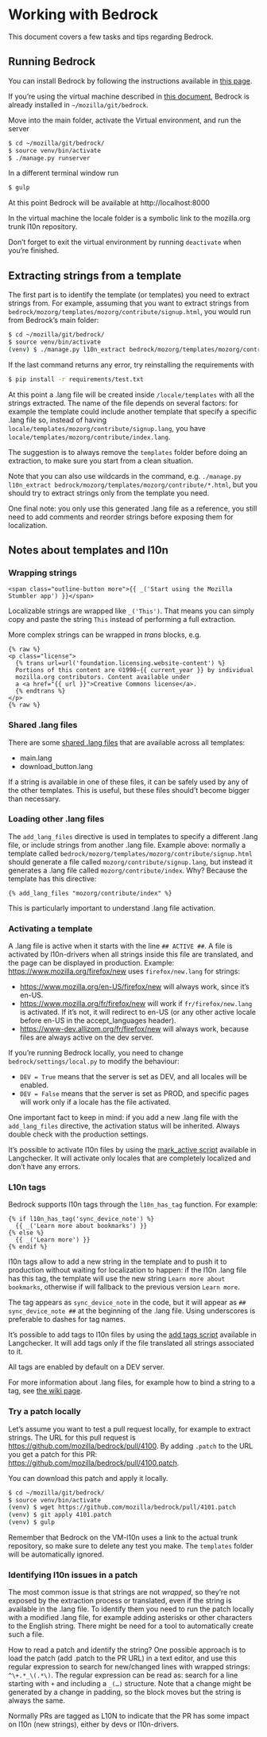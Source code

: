 # Working with Bedrock

This document covers a few tasks and tips regarding Bedrock.

## Running Bedrock

You can install Bedrock by following the instructions available in [this page](https://bedrock.readthedocs.io/en/latest/install.html).

If you’re using the virtual machine described in [this document](../../config/setup_l10ndrivers_vm.md), Bedrock is already installed in `~/mozilla/git/bedrock`.

Move into the main folder, activate the Virtual environment, and run the server

```BASH
$ cd ~/mozilla/git/bedrock/
$ source venv/bin/activate
$ ./manage.py runserver
```

In a different terminal window run

```BASH
$ gulp
```

At this point Bedrock will be available at http://localhost:8000

In the virtual machine the locale folder is a symbolic link to the mozilla.org trunk l10n repository.

Don’t forget to exit the virtual environment by running `deactivate` when you’re finished.

## Extracting strings from a template

The first part is to identify the template (or templates) you need to extract strings from. For example, assuming that you want to extract strings from `bedrock/mozorg/templates/mozorg/contribute/signup.html`, you would run from Bedrock’s main folder:

```BASH
$ cd ~/mozilla/git/bedrock/
$ source venv/bin/activate
(venv) $ ./manage.py l10n_extract bedrock/mozorg/templates/mozorg/contribute/signup.html
```

If the last command returns any error, try reinstalling the requirements with

```BASH
$ pip install -r requirements/test.txt
```

At this point a .lang file will be created inside `/locale/templates` with all the strings extracted. The name of the file depends on several factors: for example the template could include another template that specify a specific .lang file so, instead of having `locale/templates/mozorg/contribute/signup.lang`, you have `locale/templates/mozorg/contribute/index.lang`.

The suggestion is to always remove the `templates` folder before doing an extraction, to make sure you start from a clean situation.

Note that you can also use wildcards in the command, e.g. `./manage.py l10n_extract bedrock/mozorg/templates/mozorg/contribute/*.html`, but you should try to extract strings only from the template you need.

One final note: you only use this generated .lang file as a reference, you still need to add comments and reorder strings before exposing them for localization.

## Notes about templates and l10n

### Wrapping strings

```DJANGO
<span class="outline-button more">{{ _('Start using the Mozilla Stumbler app') }}</span>
```

Localizable strings are wrapped like `_('This')`. That means you can simply copy and paste the string `This` instead of performing a full extraction.

More complex strings can be wrapped in *trans* blocks, e.g.

```DJANGO
{% raw %}
<p class="license">
  {% trans url=url('foundation.licensing.website-content') %}
  Portions of this content are ©1998–{{ current_year }} by individual
  mozilla.org contributors. Content available under
  a <a href="{{ url }}">Creative Commons license</a>.
  {% endtrans %}
</p>
{% raw %}
```

### Shared .lang files

There are some [shared .lang files](https://github.com/mozilla/bedrock/blob/master/bedrock/settings/base.py#L199) that are available across all templates:
* main.lang
* download_button.lang

If a string is available in one of these files, it can be safely used by any of the other templates. This is useful, but these files should’t become bigger than necessary.

### Loading other .lang files

The `add_lang_files` directive is used in templates to specify a different .lang file, or include strings from another .lang file. Example above: normally a template called `bedrock/mozorg/templates/mozorg/contribute/signup.html` should generate a file called `mozorg/contribute/signup.lang`, but instead it generates a .lang file called `mozorg/contribute/index`. Why? Because the template has this directive:

```DJANGO
{% add_lang_files "mozorg/contribute/index" %}
```

This is particularly important to understand .lang file activation.

### Activating a template

A .lang file is active when it starts with the line `## ACTIVE ##`.
A file is activated by l10n-drivers when all strings inside this file are translated, and the page can be displayed in production. Example: https://www.mozilla.org/firefox/new uses `firefox/new.lang` for strings:
* https://www.mozilla.org/en-US/firefox/new will always work, since it’s en-US.
* https://www.mozilla.org/fr/firefox/new will work if `fr/firefox/new.lang` is activated. If it’s not, it will redirect to en-US (or any other active locale before en-US in the accept_languages header).
* https://www-dev.allizom.org/fr/firefox/new will always work, because files are always active on the dev server.

If you’re running Bedrock locally, you need to change `bedrock/settings/local.py` to modify the behaviour:
* `DEV = True` means that the server is set as DEV, and all locales will be enabled.
* `DEV = False` means that the server is set as PROD, and specific pages will work only if a locale has the file activated.

One important fact to keep in mind: if you add a new .lang file with the `add_lang_files` directive, the activation status will be inherited. Always double check with the production settings.

It’s possible to activate l10n files by using the [mark_active script](https://github.com/mozilla-l10n/langchecker/wiki/CLI-scripts-syntax#mark_active) available in Langchecker. It will activate only locales that are completely localized and don’t have any errors.

### L10n tags

Bedrock supports l10n tags through the `l10n_has_tag` function. For example:

```DJANGO
{% if l10n_has_tag('sync_device_note') %}
  {{ _('Learn more about bookmarks') }}
{% else %}
  {{ _('Learn more') }}
{% endif %}
```

l10n tags allow to add a new string in the template and to push it to production without waiting for localization to happen: if the l10n .lang file has this tag, the template will use the new string `Learn more about bookmarks`, otherwise if will fallback to the previous version `Learn more`.

The tag appears as `sync_device_note` in the code, but it will appear as `## sync_device_note ##` at the beginning of the .lang file. Using underscores is preferable to dashes for tag names.

It’s possible to add tags to l10n files by using the [add tags script](https://github.com/mozilla-l10n/langchecker/wiki/CLI-scripts-syntax#add_tags) available in Langchecker. It will add tags only if the file translated all strings associated to it.

All tags are enabled by default on a DEV server.

For more information about .lang files, for example how to bind a string to a tag, see [the wiki page](https://github.com/mozilla-l10n/langchecker/wiki/.lang-files-format).

### Try a patch locally

Let’s assume you want to test a pull request locally, for example to extract strings. The URL for this pull request is https://github.com/mozilla/bedrock/pull/4100. By adding `.patch` to the URL you get a patch for this PR: https://github.com/mozilla/bedrock/pull/4100.patch.

You can download this patch and apply it locally.

```BASH
$ cd ~/mozilla/git/bedrock/
$ source venv/bin/activate
(venv) $ wget https://github.com/mozilla/bedrock/pull/4101.patch
(venv) $ git apply 4101.patch
(venv) $ gulp
```

Remember that Bedrock on the VM-l10n uses a link to the actual trunk repository, so make sure to delete any test you make. The `templates` folder will be automatically ignored.

### Identifying l10n issues in a patch

The most common issue is that strings are not *wrapped*, so they’re not exposed by the extraction process or translated, even if the string is available in the .lang file. To identify them you need to run the patch locally with a modified .lang file, for example adding asterisks or other characters to the English string. There might be need for a tool to automatically create such a file.

How to read a patch and identify the string? One possible approach is to load the patch (add .patch to the PR URL) in a text editor, and use this regular expression to search for new/changed lines with wrapped strings: `^\+.*_\(.*\)`. The regular expression can be read as: search for a line starting with `+` and including a `_(…)` structure. Note that a change might be generated by a change in padding, so the block moves but the string is always the same.

Normally PRs are tagged as L10N to indicate that the PR has some impact on l10n (new strings), either by devs or l10n-drivers.
